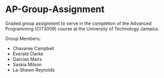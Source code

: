 # AP-Group-Assignment

Graded group assignment to serve in the completion of the Advanced Programming (CIT3009) course at the University of Technology Jamaica. 

Group Members: 
- Chavaree Campbell
- Everald Clarke
- Garcian Mairs
- Saskia Milson
- La-Shawn Reynolds
